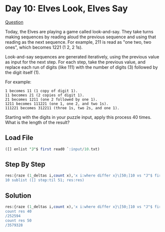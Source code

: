 # Day 10: Elves Look, Elves Say

[Question](https://adventofcode.com/2015/day/10)

Today, the Elves are playing a game called look-and-say. They take turns making sequences by reading aloud the previous sequence and using that reading as the next sequence. For example, 211 is read as "one two, two ones", which becomes 1221 (1 2, 2 1s).

Look-and-say sequences are generated iteratively, using the previous value as input for the next step. For each step, take the previous value, and replace each run of digits (like 111) with the number of digits (3) followed by the digit itself (1).

For example:

    1 becomes 11 (1 copy of digit 1).
    11 becomes 21 (2 copies of digit 1).
    21 becomes 1211 (one 2 followed by one 1).
    1211 becomes 111221 (one 1, one 2, and two 1s).
    111221 becomes 312211 (three 1s, two 2s, and one 1).

Starting with the digits in your puzzle input, apply this process 40 times. What is the length of the result?

## Load File

```sql server='kdbserver'
([] enlist "J"$ first read0 `:input/10.txt)
```

## Step By Step

```sql server='kdbserver'
res:{raze (1_deltas i,count x),'x i:where differ x}\[50;]10 vs "J"$ first read0 `:input/10.txt;
10 sublist ([] step:til 51; res:res)
```

## Solution 

```sql showcodeonly
res:{raze (1_deltas i,count x),'x i:where differ x}\[50;]10 vs "J"$ first read0 `:input/10.txt
count res 40
/252594
count res 50
/3579328
```